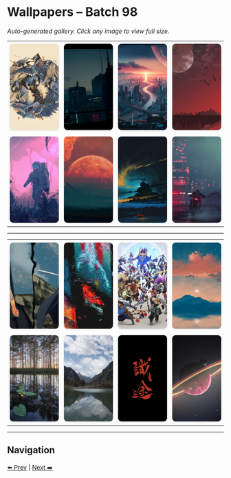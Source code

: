 # Wallpapers – Batch 98

_Auto-generated gallery. Click any image to view full size._

<table style="border-collapse:collapse; width:100%;">
  <tr>
    <td style="padding:6px; vertical-align:middle; text-align:center;"><a href="https://raw.githubusercontent.com/rubiin/wallpapers/master/wallpapers/wallhaven-2813r9.png"><img src="https://raw.githubusercontent.com/rubiin/wallpapers/master/wallpapers/wallhaven-2813r9.png" alt="wallhaven-2813r9" loading="lazy" style="width:300px; height:200px; object-fit:cover; border-radius:8px; box-shadow:0 1px 4px rgba(0,0,0,0.15);"></a></td>
    <td style="padding:6px; vertical-align:middle; text-align:center;"><a href="https://raw.githubusercontent.com/rubiin/wallpapers/master/wallpapers/wallhaven-281ev6.jpg"><img src="https://raw.githubusercontent.com/rubiin/wallpapers/master/wallpapers/wallhaven-281ev6.jpg" alt="wallhaven-281ev6" loading="lazy" style="width:300px; height:200px; object-fit:cover; border-radius:8px; box-shadow:0 1px 4px rgba(0,0,0,0.15);"></a></td>
    <td style="padding:6px; vertical-align:middle; text-align:center;"><a href="https://raw.githubusercontent.com/rubiin/wallpapers/master/wallpapers/wallhaven-3l828y.jpg"><img src="https://raw.githubusercontent.com/rubiin/wallpapers/master/wallpapers/wallhaven-3l828y.jpg" alt="wallhaven-3l828y" loading="lazy" style="width:300px; height:200px; object-fit:cover; border-radius:8px; box-shadow:0 1px 4px rgba(0,0,0,0.15);"></a></td>
    <td style="padding:6px; vertical-align:middle; text-align:center;"><a href="https://raw.githubusercontent.com/rubiin/wallpapers/master/wallpapers/wallhaven-3zqggd.jpg"><img src="https://raw.githubusercontent.com/rubiin/wallpapers/master/wallpapers/wallhaven-3zqggd.jpg" alt="wallhaven-3zqggd" loading="lazy" style="width:300px; height:200px; object-fit:cover; border-radius:8px; box-shadow:0 1px 4px rgba(0,0,0,0.15);"></a></td>
  </tr>
  <tr>
    <td style="padding:6px; vertical-align:middle; text-align:center;"><a href="https://raw.githubusercontent.com/rubiin/wallpapers/master/wallpapers/wallhaven-6dgyvq.png"><img src="https://raw.githubusercontent.com/rubiin/wallpapers/master/wallpapers/wallhaven-6dgyvq.png" alt="wallhaven-6dgyvq" loading="lazy" style="width:300px; height:200px; object-fit:cover; border-radius:8px; box-shadow:0 1px 4px rgba(0,0,0,0.15);"></a></td>
    <td style="padding:6px; vertical-align:middle; text-align:center;"><a href="https://raw.githubusercontent.com/rubiin/wallpapers/master/wallpapers/wallhaven-6od9gx.jpg"><img src="https://raw.githubusercontent.com/rubiin/wallpapers/master/wallpapers/wallhaven-6od9gx.jpg" alt="wallhaven-6od9gx" loading="lazy" style="width:300px; height:200px; object-fit:cover; border-radius:8px; box-shadow:0 1px 4px rgba(0,0,0,0.15);"></a></td>
    <td style="padding:6px; vertical-align:middle; text-align:center;"><a href="https://raw.githubusercontent.com/rubiin/wallpapers/master/wallpapers/wallhaven-6ol1o6.jpg"><img src="https://raw.githubusercontent.com/rubiin/wallpapers/master/wallpapers/wallhaven-6ol1o6.jpg" alt="wallhaven-6ol1o6" loading="lazy" style="width:300px; height:200px; object-fit:cover; border-radius:8px; box-shadow:0 1px 4px rgba(0,0,0,0.15);"></a></td>
    <td style="padding:6px; vertical-align:middle; text-align:center;"><a href="https://raw.githubusercontent.com/rubiin/wallpapers/master/wallpapers/wallhaven-6olw9x.jpg"><img src="https://raw.githubusercontent.com/rubiin/wallpapers/master/wallpapers/wallhaven-6olw9x.jpg" alt="wallhaven-6olw9x" loading="lazy" style="width:300px; height:200px; object-fit:cover; border-radius:8px; box-shadow:0 1px 4px rgba(0,0,0,0.15);"></a></td>
  </tr>
</table>

<hr/>

<table style="border-collapse:collapse; width:100%;">
  <tr>
    <td style="padding:6px; vertical-align:middle; text-align:center;"><a href="https://raw.githubusercontent.com/rubiin/wallpapers/master/wallpapers/wallhaven-72j2lo.png"><img src="https://raw.githubusercontent.com/rubiin/wallpapers/master/wallpapers/wallhaven-72j2lo.png" alt="wallhaven-72j2lo" loading="lazy" style="width:300px; height:200px; object-fit:cover; border-radius:8px; box-shadow:0 1px 4px rgba(0,0,0,0.15);"></a></td>
    <td style="padding:6px; vertical-align:middle; text-align:center;"><a href="https://raw.githubusercontent.com/rubiin/wallpapers/master/wallpapers/wallhaven-8ogo12.jpg"><img src="https://raw.githubusercontent.com/rubiin/wallpapers/master/wallpapers/wallhaven-8ogo12.jpg" alt="wallhaven-8ogo12" loading="lazy" style="width:300px; height:200px; object-fit:cover; border-radius:8px; box-shadow:0 1px 4px rgba(0,0,0,0.15);"></a></td>
    <td style="padding:6px; vertical-align:middle; text-align:center;"><a href="https://raw.githubusercontent.com/rubiin/wallpapers/master/wallpapers/wallhaven-9mo9y1.jpg"><img src="https://raw.githubusercontent.com/rubiin/wallpapers/master/wallpapers/wallhaven-9mo9y1.jpg" alt="wallhaven-9mo9y1" loading="lazy" style="width:300px; height:200px; object-fit:cover; border-radius:8px; box-shadow:0 1px 4px rgba(0,0,0,0.15);"></a></td>
    <td style="padding:6px; vertical-align:middle; text-align:center;"><a href="https://raw.githubusercontent.com/rubiin/wallpapers/master/wallpapers/wallhaven-9mogy1.jpg"><img src="https://raw.githubusercontent.com/rubiin/wallpapers/master/wallpapers/wallhaven-9mogy1.jpg" alt="wallhaven-9mogy1" loading="lazy" style="width:300px; height:200px; object-fit:cover; border-radius:8px; box-shadow:0 1px 4px rgba(0,0,0,0.15);"></a></td>
  </tr>
  <tr>
    <td style="padding:6px; vertical-align:middle; text-align:center;"><a href="https://raw.githubusercontent.com/rubiin/wallpapers/master/wallpapers/wallhaven-9mor9w.jpg"><img src="https://raw.githubusercontent.com/rubiin/wallpapers/master/wallpapers/wallhaven-9mor9w.jpg" alt="wallhaven-9mor9w" loading="lazy" style="width:300px; height:200px; object-fit:cover; border-radius:8px; box-shadow:0 1px 4px rgba(0,0,0,0.15);"></a></td>
    <td style="padding:6px; vertical-align:middle; text-align:center;"><a href="https://raw.githubusercontent.com/rubiin/wallpapers/master/wallpapers/wallhaven-dp69wg.jpg"><img src="https://raw.githubusercontent.com/rubiin/wallpapers/master/wallpapers/wallhaven-dp69wg.jpg" alt="wallhaven-dp69wg" loading="lazy" style="width:300px; height:200px; object-fit:cover; border-radius:8px; box-shadow:0 1px 4px rgba(0,0,0,0.15);"></a></td>
    <td style="padding:6px; vertical-align:middle; text-align:center;"><a href="https://raw.githubusercontent.com/rubiin/wallpapers/master/wallpapers/wallhaven-dp8p5j.png"><img src="https://raw.githubusercontent.com/rubiin/wallpapers/master/wallpapers/wallhaven-dp8p5j.png" alt="wallhaven-dp8p5j" loading="lazy" style="width:300px; height:200px; object-fit:cover; border-radius:8px; box-shadow:0 1px 4px rgba(0,0,0,0.15);"></a></td>
    <td style="padding:6px; vertical-align:middle; text-align:center;"><a href="https://raw.githubusercontent.com/rubiin/wallpapers/master/wallpapers/wallhaven-e78z9l.jpg"><img src="https://raw.githubusercontent.com/rubiin/wallpapers/master/wallpapers/wallhaven-e78z9l.jpg" alt="wallhaven-e78z9l" loading="lazy" style="width:300px; height:200px; object-fit:cover; border-radius:8px; box-shadow:0 1px 4px rgba(0,0,0,0.15);"></a></td>
  </tr>
</table>

<hr/>

## Navigation

[⬅️ Prev](index_97.md) | [Next ➡️](index_99.md)
